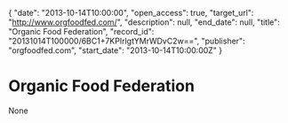 {
  "date": "2013-10-14T10:00:00", 
  "open_access": true, 
  "target_url": "http://www.orgfoodfed.com/", 
  "description": null, 
  "end_date": null, 
  "title": "Organic Food Federation", 
  "record_id": "20131014T100000/6BC1+7KPIrlgtYMrWDvC2w==", 
  "publisher": "orgfoodfed.com", 
  "start_date": "2013-10-14T10:00:00Z"
}

# Organic Food Federation

None